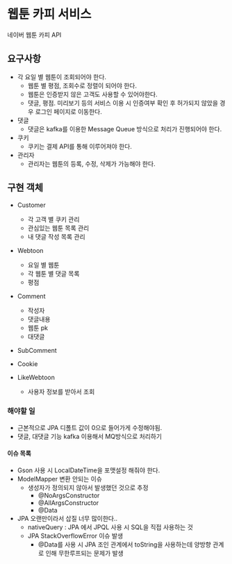 # 웹툰 카피 서비스
네이버 웹툰 카피 API

## 요구사항
- 각 요일 별 웹툰이 조회되어야 한다.
  - 웹툰 별 평점, 조회수로 정렬이 되어야 한다.
  - 웹툰은 인증받지 않은 고객도 사용할 수 있어야한다.
  - 댓글, 평점. 미리보기 등의 서비스 이용 시 인증여부 확인 후 허가되지 않았을 경우 로그인 페이지로 이동한다.
- 댓글
  - 댓글은 kafka를 이용한 Message Queue 방식으로 처리가 진행되어야 한다.
- 쿠키
  - 쿠키는 결제 API를 통해 이루어져야 한다.
- 관리자
  - 관리자는 웹툰의 등록, 수정, 삭제가 가능해야 한다.

## 구현 객체
- Customer
  - 각 고객 별 쿠키 관리
  - 관심있는 웹툰 목록 관리
  - 내 댓글 작성 목록 관리

- Webtoon
  - 요일 별 웹툰
  - 각 웹툰 별 댓글 목록
  - 평점

- Comment
  - 작성자
  - 댓글내용
  - 웹툰 pk
  - 대댓글

- SubComment

- Cookie

- LikeWebtoon
  - 사용자 정보를 받아서 조회


### 해야할 일
- 근본적으로 JPA 디폴트 값이 0으로 들어가게 수정해야됨.
- 댓글, 대댓글 기능 kafka 이용해서 MQ방식으로 처리하기 

#### 이슈 목록
- Gson 사용 시 LocalDateTime을 포맷설정 해줘야 한다.
- ModelMapper 변환 안되는 이슈
  - 생성자가 정의되지 않아서 발생했던 것으로 추정
    - @NoArgsConstructor
    - @AllArgsConstructor
    - @Data
- JPA 오랜만이라서 삽질 너무 많이한다..
  - nativeQuery : JPA 에서 JPQL 사용 시 SQL을 직접 사용하는 것
  - JPA StackOverflowError 이슈 발생
    - @Data를 사용 시 JPA 조인 관계에서 toString을 사용하는데 양방향 관계로 인해 무한루프되는 문제가 발생 